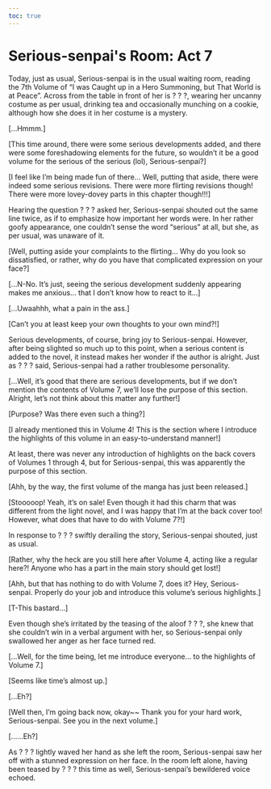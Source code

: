```yaml
---
toc: true
---
```


# Serious-senpai's Room: Act 7

Today, just as usual, Serious-senpai is in the usual waiting room, reading the
7th Volume of “I was Caught up in a Hero Summoning, but That World is at Peace”.
Across from the table in front of her is ? ? ?, wearing her uncanny costume as
per usual, drinking tea and occasionally munching on a cookie, although how she
does it in her costume is a mystery.

[...Hmmm.]

[This time around, there were some serious developments added, and there were
some foreshadowing elements for the future, so wouldn’t it be a good volume for
the serious of the serious (lol), Serious-senpai?]

[I feel like I’m being made fun of there... Well, putting that aside, there were
indeed some serious revisions. There were more flirting revisions though! There
were more lovey-dovey parts in this chapter though!!!]

Hearing the question ? ? ? asked her, Serious-senpai shouted out the same line
twice, as if to emphasize how important her words were. In her rather goofy
appearance, one couldn’t sense the word “serious” at all, but she, as per usual,
was unaware of it.

[Well, putting aside your complaints to the flirting... Why do you look so
dissatisfied, or rather, why do you have that complicated expression on your
face?]

[...N-No. It’s just, seeing the serious development suddenly appearing makes me
anxious... that I don’t know how to react to it...]

[...Uwaahhh, what a pain in the ass.]

[Can’t you at least keep your own thoughts to your own mind?!]

Serious developments, of course, bring joy to Serious-senpai. However, after
being slighted so much up to this point, when a serious content is added to the
novel, it instead makes her wonder if the author is alright. Just as ? ? ? said,
Serious-senpai had a rather troublesome personality.

[...Well, it’s good that there are serious developments, but if we don’t mention
the contents of Volume 7, we’ll lose the purpose of this section. Alright, let’s
not think about this matter any further!]

[Purpose? Was there even such a thing?]

[I already mentioned this in Volume 4! This is the section where I introduce the
highlights of this volume in an easy-to-understand manner!]

At least, there was never any introduction of highlights on the back covers of
Volumes 1 through 4, but for Serious-senpai, this was apparently the purpose of
this section.

[Ahh, by the way, the first volume of the manga has just been released.]

[Stooooop! Yeah, it’s on sale! Even though it had this charm that was different
from the light novel, and I was happy that I’m at the back cover too! However,
what does that have to do with Volume 7?!]

In response to ? ? ? swiftly derailing the story, Serious-senpai shouted, just
as usual.

[Rather, why the heck are you still here after Volume 4, acting like a regular
here?! Anyone who has a part in the main story should get lost!]

[Ahh, but that has nothing to do with Volume 7, does it? Hey, Serious-senpai.
Properly do your job and introduce this volume’s serious highlights.]

[T-This bastard...]

Even though she’s irritated by the teasing of the aloof ? ? ?, she knew that she
couldn’t win in a verbal argument with her, so Serious-senpai only swallowed her
anger as her face turned red.

[...Well, for the time being, let me introduce everyone... to the highlights of
Volume 7.]

[Seems like time’s almost up.]

[...Eh?]

[Well then, I’m going back now, okay~~ Thank you for your hard work,
Serious-senpai. See you in the next volume.]

[......Eh?]

As ? ? ? lightly waved her hand as she left the room, Serious-senpai saw her off
with a stunned expression on her face. In the room left alone, having been
teased by ? ? ? this time as well, Serious-senpai’s bewildered voice echoed.
